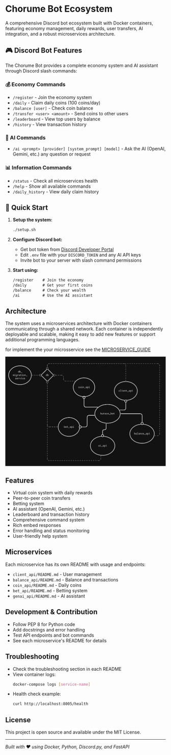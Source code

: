 # Chorume Bot Ecosystem

A comprehensive Discord bot ecosystem built with Docker containers, featuring economy management, daily rewards, user transfers, AI integration, and a robust microservices architecture.

## 🎮 Discord Bot Features

The Chorume Bot provides a complete economy system and AI assistant through Discord slash commands:

### 💰 Economy Commands
- `/register` - Join the economy system
- `/daily` - Claim daily coins (100 coins/day)
- `/balance [user]` - Check coin balance
- `/transfer <user> <amount>` - Send coins to other users
- `/leaderboard` - View top users by balance
- `/history` - View transaction history

### 🤖 AI Commands
- `/ai <prompt> [provider] [system_prompt] [model]` - Ask the AI (OpenAI, Gemini, etc.) any question or request

### 📊 Information Commands  
- `/status` - Check all microservices health
- `/help` - Show all available commands
- `/daily_history` - View daily claim history

## 🚀 Quick Start

1. **Setup the system:**
   ```bash
   ./setup.sh
   ```

2. **Configure Discord bot:**
   - Get bot token from [Discord Developer Portal](https://discord.com/developers/applications)
   - Edit `.env` file with your `DISCORD_TOKEN` and any AI API keys
   - Invite bot to your server with slash command permissions

3. **Start using:**
   ```
   /register    # Join the economy
   /daily       # Get your first coins
   /balance     # Check your wealth
   /ai          # Use the AI assistant
   ```

## Architecture

The system uses a microservices architecture with Docker containers communicating through a shared network. Each container is independently deployable and scalable, making it easy to add new features or support additional programming languages.

for implement the your microsservice see the [MICROSERVICE_GUIDE](MICROSERVICE_GUIDE.md) 

![System Architeture](image.png)

## Features

- Virtual coin system with daily rewards
- Peer-to-peer coin transfers
- Betting system
- AI assistant (OpenAI, Gemini, etc.)
- Leaderboard and transaction history
- Comprehensive command system
- Rich embed responses
- Error handling and status monitoring
- User-friendly help system

## Microservices

Each microservice has its own README with usage and endpoints:
- `client_api/README.md` - User management
- `balance_api/README.md` - Balance and transactions
- `coin_api/README.md` - Daily coins
- `bet_api/README.md` - Betting system
- `genai_api/README.md` - AI assistant

## Development & Contribution

- Follow PEP 8 for Python code
- Add docstrings and error handling
- Test API endpoints and bot commands
- See each microservice's README for details

## Troubleshooting

- Check the troubleshooting section in each README
- View container logs:
  ```bash
  docker-compose logs [service-name]
  ```
- Health check example:
  ```bash
  curl http://localhost:8005/health
  ```

## License

This project is open source and available under the MIT License.

---
*Built with ❤️ using Docker, Python, Discord.py, and FastAPI*
